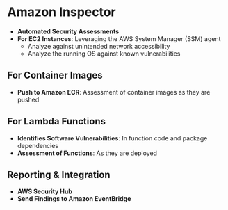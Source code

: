 # Amazon Inspector

- **Automated Security Assessments**
- **For EC2 Instances**: Leveraging the AWS System Manager (SSM) agent
    - Analyze against unintended network accessibility
    - Analyze the running OS against known vulnerabilities

## For Container Images

- **Push to Amazon ECR**: Assessment of container images as they are pushed

## For Lambda Functions

- **Identifies Software Vulnerabilities**: In function code and package dependencies
- **Assessment of Functions**: As they are deployed

## Reporting & Integration

- **AWS Security Hub**
- **Send Findings to Amazon EventBridge**